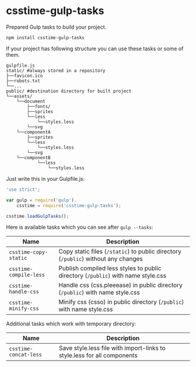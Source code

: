 # csstime-gulp-tasks
Prepared Gulp tasks to build your project.

```
npm install csstime-gulp-tasks
```

If your project has following structure you can use these tasks or some of them.

```
gulpfile.js
static/ #always stored in a repository
├──favicon.ico
├──robots.txt
└──...
public/ #destination directory for built project
└──assets/
	└──document
		├──fonts/
		├──sprites
		└──less
			└──styles.less
		└──svg
	└──componentA
		├──sprites
		└──less
        	└──styles.less
		└──svg
	└──componentB
    		└──less
            	└──styles.less
```

Just write this in your Gulpfile.js:
```javascript
'use strict';

var gulp = require('gulp'),
	csstime = require('csstime-gulp-tasks');

csstime.loadGulpTasks();
```

Here is available tasks which you can see after `gulp --tasks`:

| Name						| Description										|
|---------------------------|---------------------------------------------------|
| `csstime-copy-static	`	| Copy static files (`/static`) to public directory (`/public`) without any changes |
| `csstime-compile-less`	| Publish compiled less styles to public directory (`/public`) with name style.css |
| `csstime-handle-css`		| Handle css (css.pleeease) in public directory (`/public`) with name style.css |
| `csstime-minify-css`		| Minify css (csso) in public directory (`/public`) with name style.css |

Additional tasks which work with temporary directory:

| Name						| Description										|
|---------------------------|---------------------------------------------------|
| `csstime-concat-less`		| Save style.less file with import-links to style.less for all components |